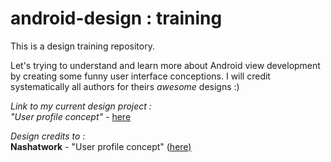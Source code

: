 # android-design : training

This is a design training repository.

Let's trying to understand and learn more about Android view development by creating some funny user interface conceptions. I will credit systematically all authors for theirs *awesome* designs :)

*Link to my current design project :*  
*"User profile concept"* - [here](https://github.com/worknrole/android-design/tree/master/design/designapp/src/main/java/com/worknrole/design/ui/userprofileconcept)

*Design credits to :*  
**Nashatwork** - "User profile concept" ([here)](https://material.uplabs.com/posts/user-profile-concept)